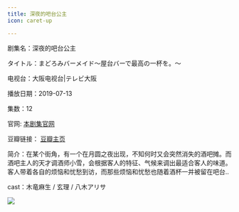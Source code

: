 ```yaml
---
title: 深夜的吧台公主
icon: caret-up

---
```


剧集名：深夜的吧台公主

タイトル：まどろみバーメイド～屋台バーで最高の一杯を。～

电视台：大阪电视台|テレビ大阪

播放日期：2019-07-13

集数：12

官网: [本剧集官网](https://www.tv-osaka.co.jp/barmaid/)

豆瓣链接： [豆瓣主页](https://movie.douban.com/subject/34431680/)


简介：在某个街角，有一个在月圆之夜出现，不知何时又会突然消失的酒吧摊。而酒吧主人的天才调酒师小雪，会根据客人的特征、气候来调出最适合客人的味道。客人带着各自的烦恼和忧愁到访，而那些烦恼和忧愁也随着酒杯一并被留在吧台..

cast：木竜麻生 / 玄理 / 八木アリサ

![](https://listpic.tsgsanjiao.com/2019/2019sybtdgz.jpg)